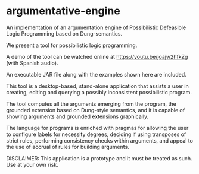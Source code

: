 # argumentative-engine
An implementation of an argumentation engine of Possibilistic Defeasible Logic Programming based on Dung-semantics.

We present a tool for possibilistic logic programming.

A demo of the tool can be watched online at https://youtu.be/joajw2hfkZg (with Spanish audio).

An executable JAR file along with the examples shown here are included. 

This tool is a desktop-based, stand-alone application that assists a user in creating, editing
and querying a possibly inconsistent possibilistic program.

The tool computes all the arguments emerging from the program,
the grounded extension based on Dung-style semantics,
and it is capable of showing arguments and grounded extensions graphically.

The language for programs is enriched with pragmas for allowing the user to configure labels for 
necessity degrees, deciding if using transposes of strict rules, performing consistency checks
within arguments, and appeal to the use of accrual of rules for building arguments.

DISCLAIMER: This application is a prototype and it must be treated as such. Use at your own risk.
